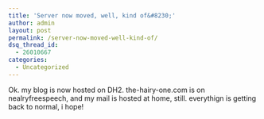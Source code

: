 ```yaml
---
title: 'Server now moved, well, kind of&#8230;'
author: admin
layout: post
permalink: /server-now-moved-well-kind-of/
dsq_thread_id:
  - 26010667
categories:
  - Uncategorized
---
```

Ok. my blog is now hosted on DH2. the-hairy-one.com is on nealryfreespeech, and my mail is hosted at home, still. everythign is getting back to normal, i hope!
